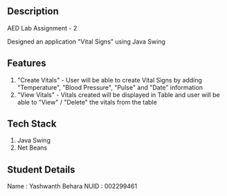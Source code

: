 ## Description

AED Lab Assignment - 2

Designed an application "Vital Signs" using Java Swing

## Features

1. "Create Vitals" - User will be able to create Vital Signs by adding "Temperature", "Blood Pressure", "Pulse" and "Date" information
2. "View Vitals" - Vitals created will be displayed in Table and user will be able to "View" / "Delete" the vitals from the table


## Tech Stack

1. Java Swing
2. Net Beans


## Student Details

Name : Yashwanth Behara
NUID : 002299461
